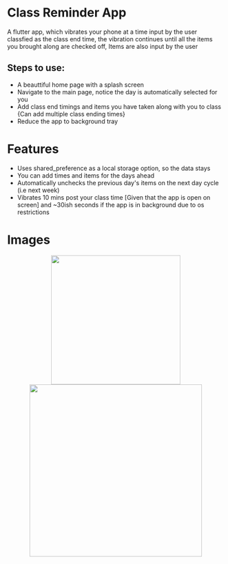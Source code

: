 # Class Reminder App

A flutter app, which vibrates your phone at a time input by the user classfied as the class end time, the vibration continues until all the items you brought along are checked off, Items are also input by the user

## Steps to use:
- A beauttiful home page with a splash screen
- Navigate to the main page, notice the day is automatically selected for you
- Add class end timings and items you have taken along with you to class {Can add multiple class ending times}
- Reduce the app to background tray
# Features
- Uses shared_preference as a local storage option, so the data stays
- You can add times and items for the days ahead
- Automatically unchecks the previous day's items on the next day cycle (i.e next week)
- Vibrates 10 mins post your class time [Given that the app is open on screen] and ~30ish seconds if the app is in background due to os restrictions

# Images
<div align="center">
  <img src="https://github.com/user-attachments/assets/574e9544-8239-4e72-bfdb-d52015472fe9" width="300" style="display: inline-block; margin: 0 10px;">
  <img src="https://github.com/user-attachments/assets/65c7d4de-b342-4ae2-9318-a70ae872cecd" width="400" style="display: inline-block; margin: 0 10px;">
</div>


